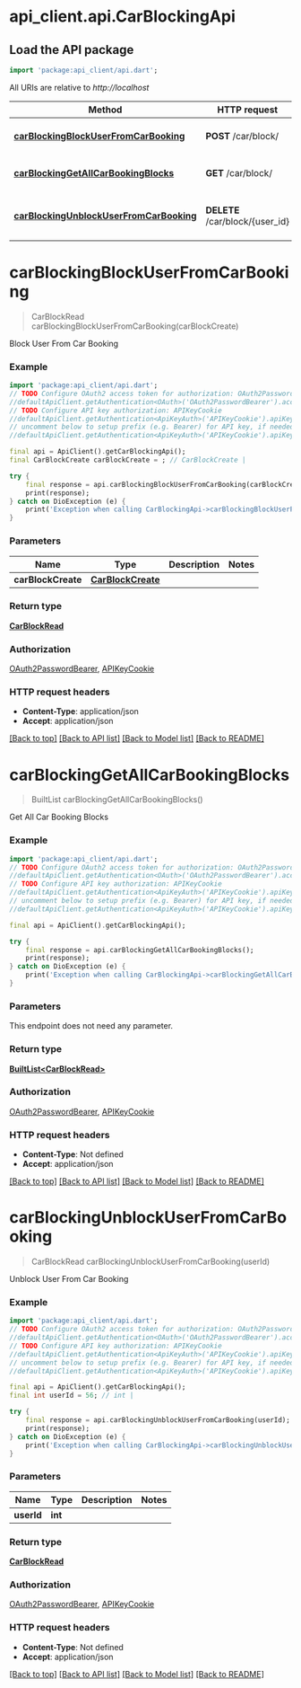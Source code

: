# api_client.api.CarBlockingApi

## Load the API package
```dart
import 'package:api_client/api.dart';
```

All URIs are relative to *http://localhost*

Method | HTTP request | Description
------------- | ------------- | -------------
[**carBlockingBlockUserFromCarBooking**](CarBlockingApi.md#carblockingblockuserfromcarbooking) | **POST** /car/block/ | Block User From Car Booking
[**carBlockingGetAllCarBookingBlocks**](CarBlockingApi.md#carblockinggetallcarbookingblocks) | **GET** /car/block/ | Get All Car Booking Blocks
[**carBlockingUnblockUserFromCarBooking**](CarBlockingApi.md#carblockingunblockuserfromcarbooking) | **DELETE** /car/block/{user_id} | Unblock User From Car Booking


# **carBlockingBlockUserFromCarBooking**
> CarBlockRead carBlockingBlockUserFromCarBooking(carBlockCreate)

Block User From Car Booking

### Example
```dart
import 'package:api_client/api.dart';
// TODO Configure OAuth2 access token for authorization: OAuth2PasswordBearer
//defaultApiClient.getAuthentication<OAuth>('OAuth2PasswordBearer').accessToken = 'YOUR_ACCESS_TOKEN';
// TODO Configure API key authorization: APIKeyCookie
//defaultApiClient.getAuthentication<ApiKeyAuth>('APIKeyCookie').apiKey = 'YOUR_API_KEY';
// uncomment below to setup prefix (e.g. Bearer) for API key, if needed
//defaultApiClient.getAuthentication<ApiKeyAuth>('APIKeyCookie').apiKeyPrefix = 'Bearer';

final api = ApiClient().getCarBlockingApi();
final CarBlockCreate carBlockCreate = ; // CarBlockCreate | 

try {
    final response = api.carBlockingBlockUserFromCarBooking(carBlockCreate);
    print(response);
} catch on DioException (e) {
    print('Exception when calling CarBlockingApi->carBlockingBlockUserFromCarBooking: $e\n');
}
```

### Parameters

Name | Type | Description  | Notes
------------- | ------------- | ------------- | -------------
 **carBlockCreate** | [**CarBlockCreate**](CarBlockCreate.md)|  | 

### Return type

[**CarBlockRead**](CarBlockRead.md)

### Authorization

[OAuth2PasswordBearer](../README.md#OAuth2PasswordBearer), [APIKeyCookie](../README.md#APIKeyCookie)

### HTTP request headers

 - **Content-Type**: application/json
 - **Accept**: application/json

[[Back to top]](#) [[Back to API list]](../README.md#documentation-for-api-endpoints) [[Back to Model list]](../README.md#documentation-for-models) [[Back to README]](../README.md)

# **carBlockingGetAllCarBookingBlocks**
> BuiltList<CarBlockRead> carBlockingGetAllCarBookingBlocks()

Get All Car Booking Blocks

### Example
```dart
import 'package:api_client/api.dart';
// TODO Configure OAuth2 access token for authorization: OAuth2PasswordBearer
//defaultApiClient.getAuthentication<OAuth>('OAuth2PasswordBearer').accessToken = 'YOUR_ACCESS_TOKEN';
// TODO Configure API key authorization: APIKeyCookie
//defaultApiClient.getAuthentication<ApiKeyAuth>('APIKeyCookie').apiKey = 'YOUR_API_KEY';
// uncomment below to setup prefix (e.g. Bearer) for API key, if needed
//defaultApiClient.getAuthentication<ApiKeyAuth>('APIKeyCookie').apiKeyPrefix = 'Bearer';

final api = ApiClient().getCarBlockingApi();

try {
    final response = api.carBlockingGetAllCarBookingBlocks();
    print(response);
} catch on DioException (e) {
    print('Exception when calling CarBlockingApi->carBlockingGetAllCarBookingBlocks: $e\n');
}
```

### Parameters
This endpoint does not need any parameter.

### Return type

[**BuiltList&lt;CarBlockRead&gt;**](CarBlockRead.md)

### Authorization

[OAuth2PasswordBearer](../README.md#OAuth2PasswordBearer), [APIKeyCookie](../README.md#APIKeyCookie)

### HTTP request headers

 - **Content-Type**: Not defined
 - **Accept**: application/json

[[Back to top]](#) [[Back to API list]](../README.md#documentation-for-api-endpoints) [[Back to Model list]](../README.md#documentation-for-models) [[Back to README]](../README.md)

# **carBlockingUnblockUserFromCarBooking**
> CarBlockRead carBlockingUnblockUserFromCarBooking(userId)

Unblock User From Car Booking

### Example
```dart
import 'package:api_client/api.dart';
// TODO Configure OAuth2 access token for authorization: OAuth2PasswordBearer
//defaultApiClient.getAuthentication<OAuth>('OAuth2PasswordBearer').accessToken = 'YOUR_ACCESS_TOKEN';
// TODO Configure API key authorization: APIKeyCookie
//defaultApiClient.getAuthentication<ApiKeyAuth>('APIKeyCookie').apiKey = 'YOUR_API_KEY';
// uncomment below to setup prefix (e.g. Bearer) for API key, if needed
//defaultApiClient.getAuthentication<ApiKeyAuth>('APIKeyCookie').apiKeyPrefix = 'Bearer';

final api = ApiClient().getCarBlockingApi();
final int userId = 56; // int | 

try {
    final response = api.carBlockingUnblockUserFromCarBooking(userId);
    print(response);
} catch on DioException (e) {
    print('Exception when calling CarBlockingApi->carBlockingUnblockUserFromCarBooking: $e\n');
}
```

### Parameters

Name | Type | Description  | Notes
------------- | ------------- | ------------- | -------------
 **userId** | **int**|  | 

### Return type

[**CarBlockRead**](CarBlockRead.md)

### Authorization

[OAuth2PasswordBearer](../README.md#OAuth2PasswordBearer), [APIKeyCookie](../README.md#APIKeyCookie)

### HTTP request headers

 - **Content-Type**: Not defined
 - **Accept**: application/json

[[Back to top]](#) [[Back to API list]](../README.md#documentation-for-api-endpoints) [[Back to Model list]](../README.md#documentation-for-models) [[Back to README]](../README.md)

